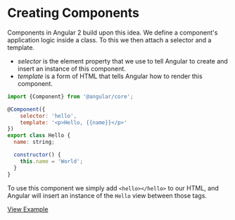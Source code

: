 # Creating Components

Components in Angular 2 build upon this idea. We define a component's application logic inside a class. To this we then attach a selector and a template.

- _selector_ is the element property that we use to tell Angular to create and insert an instance of this component.
- _template_ is a form of HTML that tells Angular how to render this component.

``` js
import {Component} from '@angular/core';

@Component({
	selector: 'hello',
	template: '<p>Hello, {{name}}</p>'
})
export class Hello {
  name: string;

  constructor() {
    this.name = 'World';
  }
}
```

To use this component we simply add `<hello></hello>` to our HTML, and Angular will insert an instance of the `Hello` view between those tags.

[View Example](http://plnkr.co/edit/t0qf2zbM5C42Ni44IYmY?p=preview)
